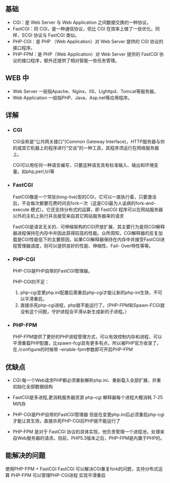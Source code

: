 ## 基础
* CGI：是 Web Server 与 Web Application 之间数据交换的一种协议。
* FastCGI：同 CGI，是一种通信协议，但比 CGI 在效率上做了一些优化。同样，SCGI 协议与 FastCGI 类似。
* PHP-CGI：是 PHP （Web Application）对 Web Server 提供的 CGI 协议的接口程序。
* PHP-FPM：是 PHP（Web Application）对 Web Server 提供的 FastCGI 协议的接口程序，额外还提供了相对智能一些任务管理。

## WEB 中
* Web Server 一般指Apache、Nginx、IIS、Lighttpd、Tomcat等服务器，
* Web Application 一般指PHP、Java、Asp.net等应用程序。

## 详解

* ### CGI
	CGI全称是“公共网关接口”(Common Gateway Interface)，HTTP服务器与你的或其它机器上的程序进行“交谈”的一种工具，其程序须运行在网络服务器上。

	CGI可以用任何一种语言编写，只要这种语言具有标准输入、输出和环境变量。如php,perl,tcl等

* ### FastCGI
	FastCGI像是一个常驻(long-live)型的CGI，它可以一直执行着，只要激活后，不会每次都要花费时间去fork一次（这是CGI最为人诟病的fork-and-execute 模式）。它还支持分布式的运算，即 FastCGI 程序可以在网站服务器以外的主机上执行并且接受来自其它网站服务器来的请求

	FastCGI是语言无关的、可伸缩架构的CGI开放扩展，其主要行为是将CGI解释器进程保持在内存中并因此获得较高的性能。众所周知，CGI解释器的反复加载是CGI性能低下的主要原因，如果CGI解释器保持在内存中并接受FastCGI进程管理器调度，则可以提供良好的性能、伸缩性、Fail- Over特性等等。

* ### PHP-CGI

	PHP-CGI是PHP自带的FastCGI管理器。

	PHP-CGI的不足：

	1. php-cgi变更php.ini配置后需重启php-cgi才能让新的php-ini生效，不可以平滑重启。
	2. 直接杀死php-cgi进程，php就不能运行了。(PHP-FPM和Spawn-FCGI就没有这个问题，守护进程会平滑从新生成新的子进程。）


* ### PHP-FPM
	PHP-FPM提供了更好的PHP进程管理方式，可以有效控制内存和进程、可以平滑重载PHP配置，比spawn-fcgi具有更多有点，所以被PHP官方收录了。在./configure的时候带 –enable-fpm参数即可开启PHP-FPM

## 优缺点
* CGI:每一个Web请求PHP都必须重新解析php.ini、重新载入全部扩展，并重初始化全部数据结构

* FastCGI是多进程,更消耗服务器资源 php-cgi 解释器每个进程大概消耗 7-25 M内存

* PHP-CGI是PHP自带的FastCGI管理器 但是在变更php.ini后必须重启php-cgi才能让其生效，直接杀死PHP-CGI后PHP就不能运行了

* PHP-FPM 是对于 FastCGI 协议的具体实现，他负责管理一个进程池，处理来自Web服务器的请求。目前，PHP5.3版本之后，PHP-FPM是内置于PHP的。

## 能解决的问题

使用PHP-FPM + FastCGI FastCGI 可以解决CGI重复fork的问题，支持分布式运算 PHP-FPM 可以管理PHP-CGI进程 实现平滑重启
